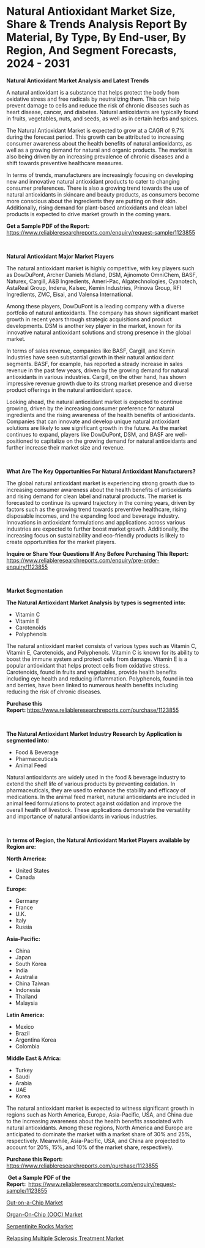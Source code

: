 <p><h1>Natural Antioxidant Market Size, Share & Trends Analysis Report By Material, By Type, By End-user, By Region, And Segment Forecasts, 2024 - 2031</h1></p><p><strong>Natural Antioxidant Market Analysis and Latest Trends</strong></p>
<p><p>A natural antioxidant is a substance that helps protect the body from oxidative stress and free radicals by neutralizing them. This can help prevent damage to cells and reduce the risk of chronic diseases such as heart disease, cancer, and diabetes. Natural antioxidants are typically found in fruits, vegetables, nuts, and seeds, as well as in certain herbs and spices.</p><p>The Natural Antioxidant Market is expected to grow at a CAGR of 9.7% during the forecast period. This growth can be attributed to increasing consumer awareness about the health benefits of natural antioxidants, as well as a growing demand for natural and organic products. The market is also being driven by an increasing prevalence of chronic diseases and a shift towards preventive healthcare measures.</p><p>In terms of trends, manufacturers are increasingly focusing on developing new and innovative natural antioxidant products to cater to changing consumer preferences. There is also a growing trend towards the use of natural antioxidants in skincare and beauty products, as consumers become more conscious about the ingredients they are putting on their skin. Additionally, rising demand for plant-based antioxidants and clean label products is expected to drive market growth in the coming years.</p></p>
<p><strong>Get a Sample PDF of the Report:&nbsp;</strong> <a href="https://www.reliableresearchreports.com/enquiry/request-sample/1123855">https://www.reliableresearchreports.com/enquiry/request-sample/1123855</a></p>
<p>&nbsp;</p>
<p><strong>Natural Antioxidant Major Market Players</strong></p>
<p><p>The natural antioxidant market is highly competitive, with key players such as DowDuPont, Archer Daniels Midland, DSM, Ajinomoto OmniChem, BASF, Naturex, Cargill, A&B Ingredients, Ameri-Pac, Algatechnologies, Cyanotech, AstaReal Group, Indena, Kalsec, Kemin Industries, Prinova Group, RFI Ingredients, ZMC, Eisai, and Valensa International. </p><p>Among these players, DowDuPont is a leading company with a diverse portfolio of natural antioxidants. The company has shown significant market growth in recent years through strategic acquisitions and product developments. DSM is another key player in the market, known for its innovative natural antioxidant solutions and strong presence in the global market.</p><p>In terms of sales revenue, companies like BASF, Cargill, and Kemin Industries have seen substantial growth in their natural antioxidant segments. BASF, for example, has reported a steady increase in sales revenue in the past few years, driven by the growing demand for natural antioxidants in various industries. Cargill, on the other hand, has shown impressive revenue growth due to its strong market presence and diverse product offerings in the natural antioxidant space.</p><p>Looking ahead, the natural antioxidant market is expected to continue growing, driven by the increasing consumer preference for natural ingredients and the rising awareness of the health benefits of antioxidants. Companies that can innovate and develop unique natural antioxidant solutions are likely to see significant growth in the future. As the market continues to expand, players like DowDuPont, DSM, and BASF are well-positioned to capitalize on the growing demand for natural antioxidants and further increase their market size and revenue.</p></p>
<p>&nbsp;</p>
<p><strong>What Are The Key Opportunities For Natural Antioxidant Manufacturers?</strong></p>
<p><p>The global natural antioxidant market is experiencing strong growth due to increasing consumer awareness about the health benefits of antioxidants and rising demand for clean label and natural products. The market is forecasted to continue its upward trajectory in the coming years, driven by factors such as the growing trend towards preventive healthcare, rising disposable incomes, and the expanding food and beverage industry. Innovations in antioxidant formulations and applications across various industries are expected to further boost market growth. Additionally, the increasing focus on sustainability and eco-friendly products is likely to create opportunities for the market players.</p></p>
<p><strong>Inquire or Share Your Questions If Any Before Purchasing This Report:</strong> <a href="https://www.reliableresearchreports.com/enquiry/pre-order-enquiry/1123855">https://www.reliableresearchreports.com/enquiry/pre-order-enquiry/1123855</a></p>
<p>&nbsp;</p>
<p><strong>Market Segmentation</strong></p>
<p><strong>The Natural Antioxidant Market Analysis by types is segmented into:</strong></p>
<p><ul><li>Vitamin C</li><li>Vitamin E</li><li>Carotenoids</li><li>Polyphenols</li></ul></p>
<p><p>The natural antioxidant market consists of various types such as Vitamin C, Vitamin E, Carotenoids, and Polyphenols. Vitamin C is known for its ability to boost the immune system and protect cells from damage. Vitamin E is a popular antioxidant that helps protect cells from oxidative stress. Carotenoids, found in fruits and vegetables, provide health benefits including eye health and reducing inflammation. Polyphenols, found in tea and berries, have been linked to numerous health benefits including reducing the risk of chronic diseases.</p></p>
<p><strong>Purchase this Report:&nbsp;</strong><a href="https://www.reliableresearchreports.com/purchase/1123855">https://www.reliableresearchreports.com/purchase/1123855</a></p>
<p>&nbsp;</p>
<p><strong>The Natural Antioxidant Market Industry Research by Application is segmented into:</strong></p>
<p><ul><li>Food & Beverage</li><li>Pharmaceuticals</li><li>Animal Feed</li></ul></p>
<p><p>Natural antioxidants are widely used in the food & beverage industry to extend the shelf life of various products by preventing oxidation. In pharmaceuticals, they are used to enhance the stability and efficacy of medications. In the animal feed market, natural antioxidants are included in animal feed formulations to protect against oxidation and improve the overall health of livestock. These applications demonstrate the versatility and importance of natural antioxidants in various industries.</p></p>
<p>&nbsp;</p>
<p><strong>In terms of Region, the Natural Antioxidant Market Players available by Region are:</strong></p>
<p>
    <p> <strong> North America: </strong>
        <ul>
            <li>United States</li>
            <li>Canada</li>
        </ul>
        </p> 
    <p> <strong> Europe: </strong>
        <ul>
            <li>Germany</li>
            <li>France</li>
            <li>U.K.</li>
            <li>Italy</li>
            <li>Russia</li>
        </ul>
        </p> 
    <p> <strong> Asia-Pacific: </strong>
        <ul>
            <li>China</li>
            <li>Japan</li>
            <li>South Korea</li>
            <li>India</li>
            <li>Australia</li>
            <li>China Taiwan</li>
            <li>Indonesia</li>
            <li>Thailand</li>
            <li>Malaysia</li>
        </ul>
        </p> 
    <p> <strong> Latin America: </strong>
        <ul>
            <li>Mexico</li>
            <li>Brazil</li>
            <li>Argentina Korea</li>
            <li>Colombia</li>
        </ul>
        </p> 
    <p> <strong> Middle East & Africa: </strong>
        <ul>
            <li>Turkey</li>
            <li>Saudi</li>
            <li>Arabia</li>
            <li>UAE</li>
            <li>Korea</li>
        </ul>
    </p>
    </p>
<p><p>The natural antioxidant market is expected to witness significant growth in regions such as North America, Europe, Asia-Pacific, USA, and China due to the increasing awareness about the health benefits associated with natural antioxidants. Among these regions, North America and Europe are anticipated to dominate the market with a market share of 30% and 25%, respectively. Meanwhile, Asia-Pacific, USA, and China are projected to account for 20%, 15%, and 10% of the market share, respectively.</p></p>
<p><strong>Purchase this Report: </strong><a href="https://www.reliableresearchreports.com/purchase/1123855">https://www.reliableresearchreports.com/purchase/1123855</a></p>
<p>&nbsp;<strong>Get a Sample PDF of the Report:&nbsp;&nbsp;</strong><a href="https://www.reliableresearchreports.com/enquiry/request-sample/1123855">https://www.reliableresearchreports.com/enquiry/request-sample/1123855</a></p>
<p><strong></strong></p>
<p><p><a href="https://view.publitas.com/reportprime-1/gut-on-a-chip-market-size-share-trends-analysis-report-by-material-by-type-by-end-user-by-region-and-segment-forecasts-2023-2030/">Gut-on-a-Chip Market</a></p><p><a href="https://view.publitas.com/reportprime-1/organ-on-chip-ooc-market-with-the-goal-of-estimating-the-market-size-and-future-growth-potential-of-various-market-segments-based-on-component-applications-end-user-and-region/">Organ-On-Chip (OOC) Market</a></p><p><a href="https://github.com/Sherrillcrooksxa8i18ucf2m/Market-Research-Report-List-1/blob/main/serpentinite-rocks-market.md">Serpentinite Rocks Market</a></p><p><a href="https://lydian-appliance-61d.notion.site/Relapsing-Multiple-Sclerosis-Treatment-Market-Size-Market-Trends-and-Growth-Outlook-forecasted-for-f7f5f423623e4dbf9c66a970c7731dc2">Relapsing Multiple Sclerosis Treatment Market</a></p></p>